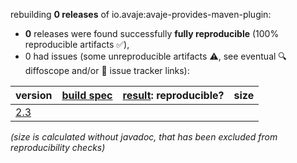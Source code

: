 rebuilding **0 releases** of io.avaje:avaje-provides-maven-plugin:
- **0** releases were found successfully **fully reproducible** (100% reproducible artifacts :white_check_mark:),
- 0 had issues (some unreproducible artifacts :warning:, see eventual :mag: diffoscope and/or :memo: issue tracker links):

| version | [build spec](/BUILDSPEC.md) | [result](https://reproducible-builds.org/docs/jvm/): reproducible? | size |
| -- | --------- | ------ | -- |
| [2.3](https://central.sonatype.com/artifact/io.avaje/avaje-provides-maven-plugin/2.3/pom) | | | |

<i>(size is calculated without javadoc, that has been excluded from reproducibility checks)</i>

